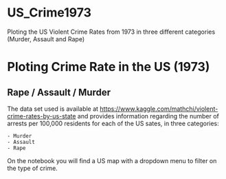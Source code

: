 # US_Crime1973
Ploting the US Violent Crime Rates from 1973 in three different categories (Murder, Assault and Rape)

# Ploting Crime Rate in the US (1973)

## Rape / Assault / Murder

The data set used is available at https://www.kaggle.com/mathchi/violent-crime-rates-by-us-state and provides information regarding the number of arrests per 100,000 residents for each of the US sates, in three categories:

    - Murder
    - Assault
    - Rape
    

On the notebook you will find a US map with a dropdown menu to filter on the type of crime.
